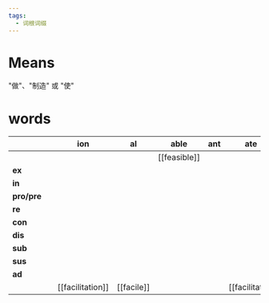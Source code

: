 ```yaml
---
tags:
  - 词根词缀
---
```

# Means
"做"、"制造" 或 "使"
# words
|             |     | **ion**          | **al**     | **able**     | **ant** | **ate**        |         |              |
| ----------- | --- | ---------------- | ---------- | ------------ | ------- | -------------- | ------- | ------------ |
|             |     |                  |            | [[feasible]] |         |                | factory | [[faculty]]  |
| **ex**      |     |                  |            |              |         |                |         |              |
| **in**      |     |                  |            |              |         |                |         |              |
| **pro/pre** |     |                  |            |              |         |                |         |              |
| **re**      |     |                  |            |              |         |                |         |              |
| **con**     |     |                  |            |              |         |                |         |              |
| **dis**     |     |                  |            |              |         |                |         |              |
| **sub**     |     |                  |            |              |         |                |         |              |
| **sus**     |     |                  |            |              |         |                |         |              |
| **ad**      |     |                  |            |              |         |                |         |              |
|             |     | [[facilitation]] | [[facile]] |              |         | [[facilitate]] |         | [[facility]] |
